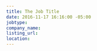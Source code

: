 ```yaml
---
title: The Job Title
date: 2016-11-17 16:16:00 -05:00
jobtype:
company_name:
listing_url:
location:
---
```

